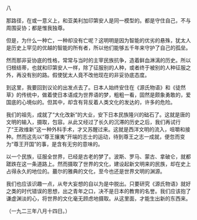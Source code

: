 八

  

那路径，在或一意义上，和亚美利加印第安人是同一模型的。都是守住自己，不与周围妥协；都是惟我独尊。

但是，为什么一种亡，一种却没有亡呢？这明明是因为智能的优劣的悬殊，犹太人是历史上罕见的优越的智能的所有者，所以他们能够五千年来守护了自己的孤垒。

然而那非妥协底的性格，常常与当时的主宰民族抗争，造着鲜血淋漓的历史。所以归根结蒂，也就和印第安人一样，除了征服别的人种，或者终于被别的人种征服之外，再没有别的路。假使犹太人竟不改他现在的非妥协底态度。

到这里，我要回到议论的出发点去了。日本人始终安住在《源氏物语》和《徒然草》的传统中，做着使日本语成为世界语的梦，粗粗一看，固然是颇象勇敢的，爱国底的心境似的。但其中，却含有背反着人类文化的发达的，许多的危险。

我们的祖先，成就了“大化改新”的大业，安下日本民族隆兴的础石了。这就是唐的文明的输入，摄取，包容。从此又经过了长久的沉滞的历史之后，我们再试行了“王政维新”这一种外科手术，才又苏醒过来。这就是西洋文明的流入，咀嚼和接种。然而这先以“尊王攘夷”开端的志士的运动，待到尊王之志一成就，便忽而变为“尊王开国”的事，是含有无穷的意味的。

以一个民族，征服全世界，已经是古老的梦了。波斯、罗马、蒙古、拿破仑，就都蹉跌在这一条道路上。然而摄取了世界的文化，建设起新文明来的民族，却在史上占得永久的地位的。蕞尔的雅典的文化，至今也还是世界文明的渊源。

我们也应该识趣一点，从夸大妄想的自以为是中脱出。只要研究《源氏物语》就好之类的时代错误的思想，出之青年之口，决不是日本的教育的名誉。我们应该抱了谦虚渊淡的心，将世界的文化毫无顾虑地摄取。从这里面，才能生出新的东西来。

  

（一九二三年八月十四日。）